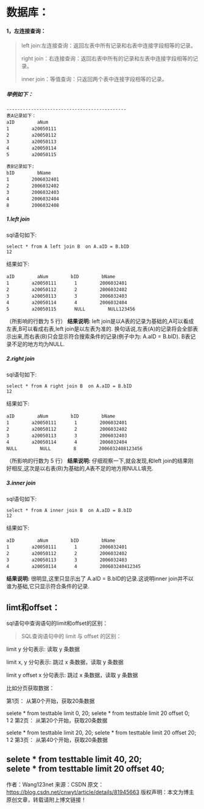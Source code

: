# 数据库：

#### 1，左连接查询：

> left join:左连接查询：返回左表中所有记录和右表中连接字段相等的记录。
>
> right join：右连接查询：返回右表中所有的记录和左表中连接字段相等的记录。
>
> inner join：等值查询：只返回两个表中连接字段相等的记录。

##### 举例如下：

```
--------------------------------------------
表A记录如下：
aID　　　　　aNum
1　　　　　a20050111
2　　　　　a20050112
3　　　　　a20050113
4　　　　　a20050114
5　　　　　a20050115

表B记录如下:
bID　　　　　bName
1　　　　　2006032401
2　　　　　2006032402
3　　　　　2006032403
4　　　　　2006032404
8　　　　　2006032408
```

##### 1.left join

sql语句如下:

```
select * from A left join B  on A.aID = B.bID
12
```

结果如下:

```
aID　　　　　aNum　　　　　bID　　　　　bName
1　　　　　a20050111　　　　1　　　　　2006032401
2　　　　　a20050112　　　　2　　　　　2006032402
3　　　　　a20050113　　　　3　　　　　2006032403
4　　　　　a20050114　　　　4　　　　　2006032404
5　　　　　a20050115　　　　NULL　　　　　NULL123456
```

（所影响的行数为 5 行） 
**结果说明:** 
left join是以A表的记录为基础的,A可以看成左表,B可以看成右表,left join是以左表为准的. 
换句话说,左表(A)的记录将会全部表示出来,而右表(B)只会显示符合搜索条件的记录(例子中为: A.aID = B.bID). 
B表记录不足的地方均为NULL.

##### 2.right join

sql语句如下:

```
select * from A right join B  on A.aID = B.bID
12
```

结果如下:

```
aID　　　　　aNum　　　　　bID　　　　　bName
1　　　　　a20050111　　　　1　　　　　2006032401
2　　　　　a20050112　　　　2　　　　　2006032402
3　　　　　a20050113　　　　3　　　　　2006032403
4　　　　　a20050114　　　　4　　　　　2006032404
NULL　　　　　NULL　　　　　8　　　　　2006032408123456
```

（所影响的行数为 5 行） 
**结果说明:** 
仔细观察一下,就会发现,和left join的结果刚好相反,这次是以右表(B)为基础的,A表不足的地方用NULL填充.

##### 3.inner join

sql语句如下:

```
select * from A inner join B  on A.aID = B.bID
12
```

结果如下:

```
aID　　　　　aNum　　　　　bID　　　　　bName
1　　　　　a20050111　　　　1　　　　　2006032401
2　　　　　a20050112　　　　2　　　　　2006032402
3　　　　　a20050113　　　　3　　　　　2006032403
4　　　　　a20050114　　　　4　　　　　200603240412345
```

**结果说明:** 
很明显,这里只显示出了 A.aID = B.bID的记录.这说明inner join并不以谁为基础,它只显示符合条件的记录.

## limt和offset：

sql语句中查询语句的limit和offset的区别：

>SQL查询语句中的 limit 与 offset 的区别：

limit y 分句表示: 读取 y 条数据

limit x, y 分句表示: 跳过 x 条数据，读取 y 条数据

limit y offset x 分句表示: 跳过 x 条数据，读取 y 条数据

比如分页获取数据：

第1页： 从第0个开始，获取20条数据

selete * from testtable limit 0, 20; 
selete * from testtable limit 20 offset 0;  
1
2
第2页： 从第20个开始，获取20条数据

selete * from testtable limit 20, 20; 
selete * from testtable limit 20 offset 20;  
1
2
第3页： 从第40个开始，获取20条数据

selete * from testtable limit 40, 20;  
selete * from testtable limit 20 offset 40;  
--------------------- 
作者：Wang123net 
来源：CSDN 
原文：https://blog.csdn.net/cnwyt/article/details/81945663 
版权声明：本文为博主原创文章，转载请附上博文链接！